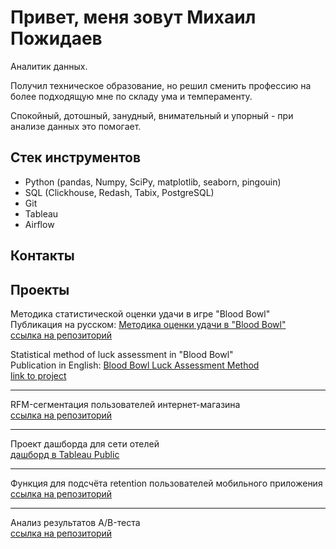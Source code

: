 # Привет, меня зовут Михаил Пожидаев
Аналитик данных. 

Получил техническое образование, но решил сменить профессию на более подходящую мне по складу ума и темпераменту.  

Спокойный, дотошный, занудный, внимательный и упорный - при анализе данных это помогает. 

## Стек инструментов
<ul><li>Python (pandas, Numpy, SciPy, matplotlib, seaborn, pingouin)</li>
<li>SQL (Clickhouse, Redash, Tabix, PostgreSQL)</li>
<li>Git</li>
<li>Tableau</li>
<li>Airflow</li></ul>

## Контакты

## Проекты
Методика статистической оценки удачи в игре "Blood Bowl"  
Публикация на русском: [Методика оценки удачи в "Blood Bowl"](https://rubbl.ru/index.php?topic=49916.0)  
[ссылка на репозиторий](https://github.com/raspel7file/bb_luck)

Statistical method of luck assessment in "Blood Bowl"  
Publication in English: [Blood Bowl Luck Assessment Method](https://orca-cola.com/index.php?/topic/41907-blood-bowl-luck-assessment-method/)  
[link to project](https://github.com/raspel7file/bb_luck)
___
RFM-сегментация пользователей интернет-магазина  
[ссылка на репозиторий](https://github.com/raspel7file/RFM_segmentation)
___
Проект дашборда для сети отелей  
[дашборд в Tableau Public](https://public.tableau.com/app/profile/mikhail.pozhidaev/viz/lesson_3_project_17219901581110/Dashboard)
___
Функция для подсчёта retention пользователей мобильного приложения  
[ссылка на репозиторий](https://github.com/raspel7file/retention_function)
___
Анализ результатов A/B-теста  
[ссылка на репозиторий](https://github.com/raspel7file/AB_test)
